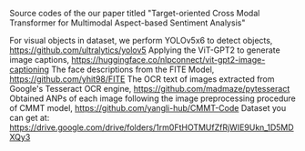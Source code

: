 Source codes of the our paper titled "Target-oriented Cross Modal Transformer for Multimodal Aspect-based Sentiment Analysis"

For visual objects in dataset, we perform YOLOv5x6 to detect objects, https://github.com/ultralytics/yolov5
Applying the ViT-GPT2 to generate image captions, https://huggingface.co/nlpconnect/vit-gpt2-image-captioning
The face descriptions from the FITE Model, https://github.com/yhit98/FITE
The OCR text of images extracted from Google's Tesseract OCR engine, https://github.com/madmaze/pytesseract
Obtained ANPs of each image following the image preprocessing procedure of CMMT model, https://github.com/yangli-hub/CMMT-Code
Dataset you can get at: https://drive.google.com/drive/folders/1rm0FtHOTMUfZfRjWIE9Ukn_1D5MDXQy3

